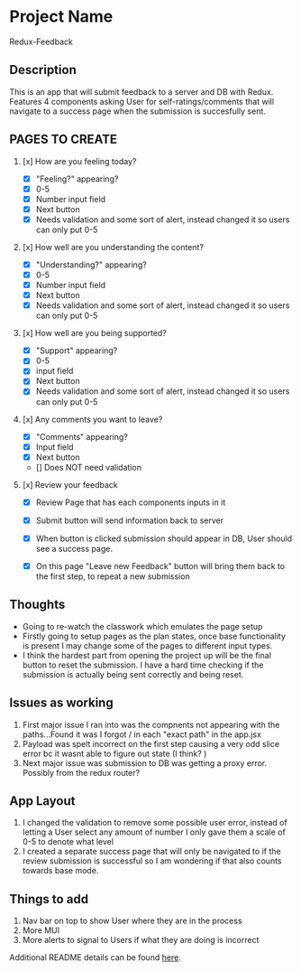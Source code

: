# Project Name

Redux-Feedback 

## Description

This is an app that will submit feedback to a server and DB with Redux. Features 4 components asking User for self-ratings/comments that will navigate to a success page when the submission is succesfully sent. 

## PAGES TO CREATE 

1. [x] How are you feeling today? 
    - [x] "Feeling?" appearing?
    - [x] 0-5 
    - [x] Number input field
    - [x] Next button
    - [x] Needs validation and some sort of alert, instead changed it so users can only put 0-5

2. [x] How well are you understanding the content?
    - [x] "Understanding?" appearing?
    - [x] 0-5
    - [x] Number input field
    - [x] Next button 
    - [x] Needs validation and some sort of alert, instead changed it so users can only put 0-5

3. [x] How well are you being supported? 
    - [x] "Support" appearing?
    - [x] 0-5 
    - [x] input field 
    - [x] Next button 
    - [x] Needs validation and some sort of alert, instead changed it so users can only put 0-5 

4. [x] Any comments you want to leave? 
    - [x] "Comments" appearing?
    - [x] Input field 
    - [x] Next button 
    - [] Does NOT need validation 

5. [x] Review your feedback   
    - [x] Review Page that has each components inputs in it 
    - [x] Submit button will send information back to server 
    - [x] When button is clicked submission should appear in DB, User should see a success page. 
    - [x] On this page "Leave new Feedback" button will bring them back to the first step, to repeat a new submission


## Thoughts 

 - Going to re-watch the classwork which emulates the page setup
 - Firstly going to setup pages as the plan states, once base functionality is present I may change some of the pages to different input types. 
 - I think the hardest part from opening the project up will be the final button to reset the submission. I have a hard time checking if the submission is actually being sent correctly and being reset. 

 ## Issues as working

 1. First major issue I ran into was the compnents not appearing with the paths...Found it was I forgot / in each "exact path" in the app.jsx 
 2. Payload was spelt incorrect on the first step causing a very odd slice error  bc it wasnt able to figure out state (I think? )
 3. Next major issue was submission to DB was getting a proxy error. Possibly from the redux router? 


 ## App Layout

1. I changed the validation to remove some possible user error, instead of letting a User select any amount of number I only gave them a scale of 0-5 to denote what level 
2. I created a separate success page that will only be navigated to if the review submission is successful so I am wondering if that also counts towards base mode. 


## Things to add
1. Nav bar on top to show User where they are in the process
2. More MUI 
3. More alerts to signal to Users if what they are doing is incorrect

Additional README details can be found [here](https://github.com/PrimeAcademy/readme-template/blob/master/README.md).
